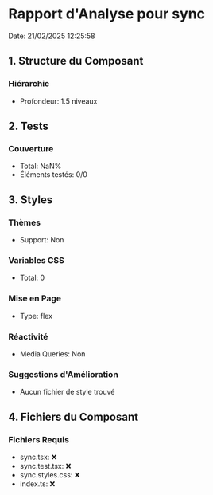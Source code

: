 # Rapport d'Analyse pour sync

Date: 21/02/2025 12:25:58

## 1. Structure du Composant

### Hiérarchie

- Profondeur: 1.5 niveaux

## 2. Tests

### Couverture

- Total: NaN%
- Éléments testés: 0/0

## 3. Styles

### Thèmes

- Support: Non

### Variables CSS

- Total: 0

### Mise en Page

- Type: flex

### Réactivité

- Media Queries: Non

### Suggestions d'Amélioration

- Aucun fichier de style trouvé

## 4. Fichiers du Composant

### Fichiers Requis

- sync.tsx: ❌
- sync.test.tsx: ❌
- sync.styles.css: ❌
- index.ts: ❌
